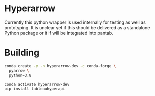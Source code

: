 # Hyperarrow

Currently this python wrapper is used internally for testing as well as prototyping. It is unclear yet if this should be delivered as a standalone Python package or it if will be integrated into pantab.

# Building

```sh
conda create -y -n hyperarrow-dev -c conda-forge \
  pyarrow \
  python=3.8

conda activate hyperarrow-dev
pip install tableauhyperapi
```

